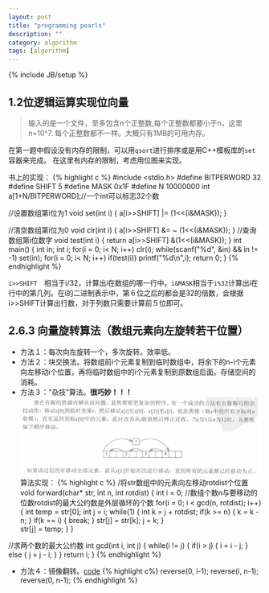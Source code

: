 ```yaml
---
layout: post
title: "programming pearls"
description: ""
category: algorithm
tags: [algorithm]
---
```

{% include JB/setup %}

## 1.2位逻辑运算实现位向量
>输入的是一个文件，至多包含n个正整数,每个正整数都要小于n，这里n=10^7.
每个正整数都不一样。大概只有1MB的可用内存。

在第一题中假设没有内存的限制，可以用`qsort`进行排序或是用C++模板库的`set`容器来完成。
在这里有内存的限制，考虑用位图来实现。

书上的实现：
{% highlight c %}
#include <stdio.h>
#define BITPERWORD 32
#define SHIFT 5
#define MASK 0x1F
#define N 10000000
int a[1+N/BITPERWORD];//一个int可以标志32个数

//设置数组第i位为1
void set(int i)
{
        a[i>>SHIFT] |= (1<<(i&MASK));
}

//清空数组第i位为0
void clr(int i)
{
        a[i>>SHIFT] &= ~ (1<<(i&MASK));
}
//查询数组第i位数字
void test(int i)
{ 
     return a[i>>SHIFT] &(1<<(i&MASK));
}
int main()
{
	int in;
	int i;
	for(i = 0; i< N; i++)
		clr(i);
	while(scanf("%d", &in) && in != -1)
		set(in);
	for(i = 0; i< N; i++)
		if(test(i))
			printf("%d\n",i);
	return 0;
}
{% endhighlight %}

`i>>SHIFT`　相当于i/32，计算出i在数组的哪一行中。`i&MASK`相当于`i%32`计算出i在行中的第几列。在i的二进制表示中，第６位之后的都会是32的倍数，会根据i>>SHIFT计算出行数，对于列数只需要计算前５位即可。

## 2.6.3 向量旋转算法（数组元素向左旋转若干位置）
* 方法１：每次向左旋转一个，多次旋转。效率低。
* 方法２：块交换法。将数组前i个元素复制到临时数组中，将余下的n-i个元素向左移动i个位置，再将临时数组中的i个元素复制到原数组后面。存储空间的消耗。
* 方法３："杂技"算法。**很巧妙！！！**
![杂技算法](/images/programmingpearl/2-6-3.png)
算法实现：
{% highlight c %}
/将str数组中的元素向左移动rotdist个位置
void forward(char* str, int n, int rotdist)
{
	int i = 0;
	//数组个数n与要移动的位数rotdist的最大公约数是外层循环的个数
	for(i = 0; i < gcd(n, rotdist); i++)
	{
		int temp = str[0];
		int j = i;
		while(1)
		{
			int k = j + rotdist;
			if(k >= n)
			{
				k = k - n;
			}
			if(k == i)
			{
				break;
			}
			str[j] = str[k];
			j = k;
		}	
		str[j] = temp;
	}
}
 
//求两个数的最大公约数
int gcd(int i, int j)
{
	while(i != j)
	{
		if(i > j)
		{
			i = i - j;
		}
		else
		{
			j = j - i;
		}
	}
	return i;
}
{% endhighlight %}

* 方法４：镜像翻转。[code](/mycode/propearl/2_mirror_array.c)
{% highlight c%}
reverse(0, i-1);
reverse(i, n-1);
reverse(0, n-1);
{% endhighlight %}